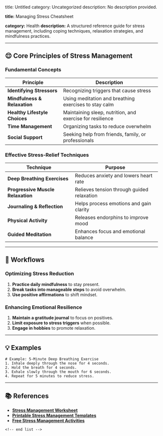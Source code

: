 title: Untitled
category: Uncategorized
description: No description provided.

**title:** Managing Stress Cheatsheet

**category:** Health
**description:** A structured reference guide for stress management, including coping techniques, relaxation strategies, and mindfulness practices.

---

## 😌 **Core Principles of Stress Management**

### **Fundamental Concepts**

| Principle                           | Description                                               |
| ----------------------------------- | --------------------------------------------------------- |
| **Identifying Stressors**     | Recognizing triggers that cause stress                    |
| **Mindfulness & Relaxation**  | Using meditation and breathing exercises to stay calm     |
| **Healthy Lifestyle Choices** | Maintaining sleep, nutrition, and exercise for resilience |
| **Time Management**           | Organizing tasks to reduce overwhelm                      |
| **Social Support**            | Seeking help from friends, family, or professionals       |

### **Effective Stress-Relief Techniques**

| Technique                               | Purpose                                    |
| --------------------------------------- | ------------------------------------------ |
| **Deep Breathing Exercises**      | Reduces anxiety and lowers heart rate      |
| **Progressive Muscle Relaxation** | Relieves tension through guided relaxation |
| **Journaling & Reflection**       | Helps process emotions and gain clarity    |
| **Physical Activity**             | Releases endorphins to improve mood        |
| **Guided Meditation**             | Enhances focus and emotional balance       |

---

## 🔄 **Workflows**

### **Optimizing Stress Reduction**

1. **Practice daily mindfulness** to stay present.
2. **Break tasks into manageable steps** to avoid overwhelm.
3. **Use positive affirmations** to shift mindset.

### **Enhancing Emotional Resilience**

1. **Maintain a gratitude journal** to focus on positives.
2. **Limit exposure to stress triggers** when possible.
3. **Engage in hobbies** to promote relaxation.

---

## 💡 **Examples**

```plaintext
# Example: 5-Minute Deep Breathing Exercise
1. Inhale deeply through the nose for 4 seconds.  
2. Hold the breath for 4 seconds.  
3. Exhale slowly through the mouth for 6 seconds.  
4. Repeat for 5 minutes to reduce stress.  
```

---

## 📚 **References**

- **[Stress Management Worksheet](https://www.etsy.com/listing/1281227162/stress-management-worksheet-editable)**
- **[Printable Stress Management Templates](https://www.sampletemplates.com/business-templates/stress-management-chart.html)**
- **[Free Stress Management Activities](https://americantemplates.com/stress-management-worksheets-and-activities/)**

```
<!-- end list -->
```